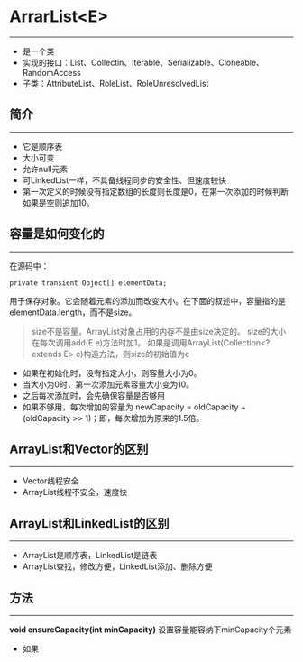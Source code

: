 # ArrarList<E\><A NAME="Collection"> </a>

---

* 是一个类
* 实现的接口：List、Collectin、Iterable、Serializable、Cloneable、RandomAccess
* 子类：AttributeList、RoleList、RoleUnresolvedList

## 简介

---
* 它是顺序表
* 大小可变
* 允许null元素
* 可LinkedList一样，不具备线程同步的安全性、但速度较快
* 第一次定义的时候没有指定数组的长度则长度是0，在第一次添加的时候判断如果是空则追加10。

## 容量是如何变化的

---
在源码中：

```
private transient Object[] elementData;
```
用于保存对象。它会随着元素的添加而改变大小。在下面的叙述中，容量指的是elementData.length，而不是size。

>size不是容量，ArrayList对象占用的内存不是由size决定的。
>size的大小在每次调用add(E e)方法时加1。
>如果是调用ArrayList(Collection<? extends E> c)构造方法，则size的初始值为c

* 如果在初始化时，没有指定大小，则容量大小为0。
* 当大小为0时，第一次添加元素容量大小变为10。
* 之后每次添加时，会先确保容量是否够用
* 如果不够用，每次增加的容量为 newCapacity = oldCapacity + (oldCapacity >> 1)；即，每次增加为原来的1.5倍。

## ArrayList和Vector的区别

---
* Vector线程安全
* ArrayList线程不安全，速度快

## ArrayList和LinkedList的区别

---
* ArrayList是顺序表，LinkedList是链表
* ArrayList查找，修改方便，LinkedList添加、删除方便

## 方法

---
**void ensureCapacity(int minCapacity)**
设置容量能容纳下minCapacity个元素

* 如果